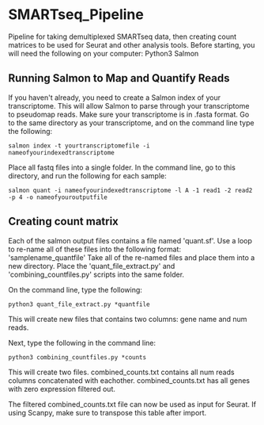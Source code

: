 # SMARTseq_Pipeline
Pipeline for taking demultiplexed SMARTseq data, then creating count matrices to be used for Seurat and other analysis tools.
Before starting, you will need the following on your computer:
Python3
Salmon

## Running Salmon to Map and Quantify Reads
If you haven't already, you need to create a Salmon index of your transcriptome. This will allow Salmon to parse through your transcriptome to pseudomap reads. 
Make sure your transcriptome is in .fasta format. 
Go to the same directory as your transcriptome, and on the command line type the following:

	salmon index -t yourtranscriptomefile -i nameofyourindexedtranscriptome

Place all fastq files into a single folder. In the command line, go to this directory, and run the following for each sample:

	salmon quant -i nameofyourindexedtranscriptome -l A -1 read1 -2 read2 -p 4 -o nameofyouroutputfile

## Creating count matrix
Each of the salmon output files contains a file named 'quant.sf'.
Use a loop to re-name all of these files into the following format: 'samplename_quantfile'
Take all of the re-named files and place them into a new directory. 
Place the 'quant_file_extract.py' and 'combining_countfiles.py' scripts into the same folder. 

On the command line, type the following:

	python3 quant_file_extract.py *quantfile

This will create new files that contains two columns: gene name and num reads.

Next, type the following in the command line:

	python3 combining_countfiles.py *counts

This will create two files. combined_counts.txt contains all num reads columns concatenated with eachother. combined_counts.txt has all genes with zero expression filtered out. 

The filtered combined_counts.txt file can now be used as input for Seurat. 
If using Scanpy, make sure to transpose this table after import. 

